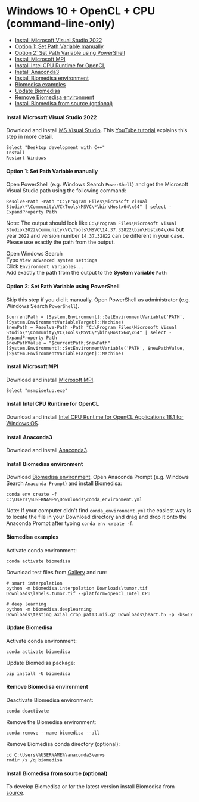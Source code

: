 # Windows 10 + OpenCL + CPU (command-line-only)

- [Install Microsoft Visual Studio 2022](#install-microsoft-visual-studio-2022)
- [Option 1: Set Path Variable manually](#option-1-set-path-variable-manually)
- [Option 2: Set Path Variable using PowerShell](#option-2-set-path-variable-using-powershell)
- [Install Microsoft MPI](#install-microsoft-mpi)
- [Install Intel CPU Runtime for OpenCL](#install-intel-cpu-runtime-for-opencl)
- [Install Anaconda3](#install-anaconda3)
- [Install Biomedisa environment](#install-biomedisa-environment)
- [Biomedisa examples](#biomedisa-examples)
- [Update Biomedisa](#update-biomedisa)
- [Remove Biomedisa environment](#remove-biomedisa-environment)
- [Install Biomedisa from source (optional)](#install-biomedisa-from-source-optional)

#### Install Microsoft Visual Studio 2022
Download and install [MS Visual Studio](https://visualstudio.microsoft.com/de/thank-you-downloading-visual-studio/?sku=Community&channel=Release&version=VS2022&source=VSLandingPage&passive=false&cid=2030). This [YouTube tutorial](https://www.youtube.com/watch?v=Ia4cMBDJXrI) explains this step in more detail.
```
Select "Desktop development with C++"
Install
Restart Windows
```

#### Option 1: Set Path Variable manually
Open PowerShell (e.g. Windows Search `PowerShell`) and get the Microsoft Visual Studio path using the following command:
```
Resolve-Path -Path "C:\Program Files\Microsoft Visual Studio\*\Community\VC\Tools\MSVC\*\bin\Hostx64\x64" | select -ExpandProperty Path
```
Note: The output should look like `C:\Program Files\Microsoft Visual Studio\2022\Community\VC\Tools\MSVC\14.37.32822\bin\Hostx64\x64` but year `2022` and version number `14.37.32822` can be different in your case. Please use exactly the path from the output.

Open Windows Search  
Type `View advanced system settings`  
Click `Environment Variables...`  
Add exactly the path from the output to the **System variable** `Path`

#### Option 2: Set Path Variable using PowerShell
Skip this step if you did it manually.
Open PowerShell as administrator (e.g. Windows Search `PowerShell`).
```
$currentPath = [System.Environment]::GetEnvironmentVariable('PATH', [System.EnvironmentVariableTarget]::Machine)
$newPath = Resolve-Path -Path "C:\Program Files\Microsoft Visual Studio\*\Community\VC\Tools\MSVC\*\bin\Hostx64\x64" | select -ExpandProperty Path
$newPathValue = "$currentPath;$newPath"
[System.Environment]::SetEnvironmentVariable('PATH', $newPathValue, [System.EnvironmentVariableTarget]::Machine)
```

#### Install Microsoft MPI
Download and install [Microsoft MPI](https://www.microsoft.com/en-us/download/details.aspx?id=57467).
```
Select "msmpisetup.exe"
```

#### Install Intel CPU Runtime for OpenCL
Download and install [Intel CPU Runtime for OpenCL Applications 18.1 for Windows OS](https://software.intel.com/en-us/articles/opencl-drivers).

#### Install Anaconda3
Download and install [Anaconda3](https://www.anaconda.com/products/individual#windows).

#### Install Biomedisa environment
Download [Biomedisa environment](https://biomedisa.info/media/conda_environment.yml).
Open Anaconda Prompt (e.g. Windows Search `Anaconda Prompt`) and install Biomedisa:
```
conda env create -f C:\Users\%USERNAME%\Downloads\conda_environment.yml
```
Note: If your computer didn't find `conda_environment.yml` the easiest way is to locate the file in your Download directory and drag and drop it onto the Anaconda Prompt after typing `conda env create -f`.

#### Biomedisa examples
Activate conda environment:
```
conda activate biomedisa
```
Download test files from [Gallery](https://biomedisa.info/gallery/) and run:
```
# smart interpolation
python -m biomedisa.interpolation Downloads\tumor.tif Downloads\labels.tumor.tif --platform=opencl_Intel_CPU

# deep learning
python -m biomedisa.deeplearning Downloads\testing_axial_crop_pat13.nii.gz Downloads\heart.h5 -p -bs=12
```

#### Update Biomedisa
Activate conda environment:
```
conda activate biomedisa
```
Update Biomedisa package:
```
pip install -U biomedisa
```

#### Remove Biomedisa environment
Deactivate Biomedisa environment:
```
conda deactivate
```
Remove the Biomedisa environment:
```
conda remove --name biomedisa --all
```
Remove Biomedisa conda directory (optional):
```
cd C:\Users\%USERNAME%\anaconda3\envs
rmdir /s /q biomedisa
```

#### Install Biomedisa from source (optional)
To develop Biomedisa or for the latest version install Biomedisa from [source](https://github.com/biomedisa/biomedisa/blob/master/README/installation_from_source.md).

